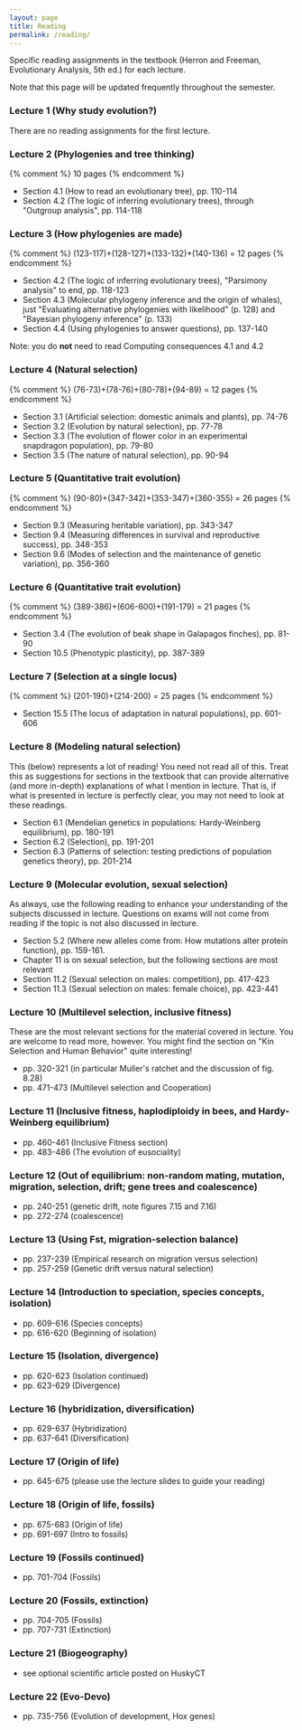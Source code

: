 ```yaml
---
layout: page
title: Reading
permalink: /reading/
---
```

Specific reading assignments in the textbook (Herron and Freeman, Evolutionary Analysis, 5th ed.) for each lecture. 

Note that this page will be updated frequently throughout the semester.

### Lecture 1 (Why study evolution?)

There are no reading assignments for the first lecture.

### Lecture 2 (Phylogenies and tree thinking) 

{% comment %}
10 pages
{% endcomment %}

* Section 4.1 (How to read an evolutionary tree), pp. 110-114
* Section 4.2 (The logic of inferring evolutionary trees), through "Outgroup analysis", pp. 114-118

### Lecture 3 (How phylogenies are made)

{% comment %}
(123-117)+(128-127)+(133-132)+(140-136) = 12 pages
{% endcomment %}

* Section 4.2 (The logic of inferring evolutionary trees), "Parsimony analysis" to end, pp. 118-123
* Section 4.3 (Molecular phylogeny inference and the origin of whales), just "Evaluating alternative phylogenies with likelihood" (p. 128) and "Bayesian phylogeny inference" (p. 133)
* Section 4.4 (Using phylogenies to answer questions), pp. 137-140

Note: you do **not** need to read Computing consequences 4.1 and 4.2

### Lecture 4 (Natural selection)

{% comment %}
(76-73)+(78-76)+(80-78)+(94-89) = 12 pages
{% endcomment %}

* Section 3.1 (Artificial selection: domestic animals and plants), pp. 74-76
* Section 3.2 (Evolution by natural selection), pp. 77-78
* Section 3.3 (The evolution of flower color in an experimental snapdragon population), pp. 79-80
* Section 3.5 (The nature of natural selection), pp. 90-94

### Lecture 5 (Quantitative trait evolution)

{% comment %}
(90-80)+(347-342)+(353-347)+(360-355) = 26 pages
{% endcomment %}

* Section 9.3 (Measuring heritable variation), pp. 343-347
* Section 9.4 (Measuring differences in survival and reproductive success), pp. 348-353
* Section 9.6 (Modes of selection and the maintenance of genetic variation), pp. 356-360

### Lecture 6 (Quantitative trait evolution)

{% comment %}
(389-386)+(606-600)+(191-179) = 21 pages
{% endcomment %}

* Section 3.4 (The evolution of beak shape in Galapagos finches), pp. 81-90
* Section 10.5 (Phenotypic plasticity), pp. 387-389

### Lecture 7 (Selection at a single locus)

{% comment %}
(201-190)+(214-200) = 25 pages
{% endcomment %}

* Section 15.5 (The locus of adaptation in natural populations), pp. 601-606

### Lecture 8 (Modeling natural selection)

This (below) represents a lot of reading! You need not read all of this. Treat this as suggestions for 
sections in the textbook that can provide alternative (and more in-depth) explanations
of what I mention in lecture. That is, if what is presented in lecture is perfectly clear, 
you may not need to look at these readings. 

* Section 6.1 (Mendelian genetics in populations: Hardy-Weinberg equilibrium), pp. 180-191
* Section 6.2 (Selection), pp. 191-201
* Section 6.3 (Patterns of selection: testing predictions of population genetics theory), pp. 201-214

### Lecture 9 (Molecular evolution, sexual selection)

As always, use the following reading to enhance your understanding of the subjects discussed in lecture. 
Questions on exams will not come from reading if the topic is not also discussed in lecture.

* Section 5.2 (Where new alleles come from: How mutations alter protein function), pp. 159-161.
* Chapter 11 is on sexual selection, but the following sections are most relevant
* Section 11.2 (Sexual selection on males: competition), pp. 417-423
* Section 11.3 (Sexual selection on males: female choice), pp. 423-441

### Lecture 10 (Multilevel selection, inclusive fitness)

These are the most relevant sections for the material covered in lecture. 
You are welcome to read more, however. You might find the section on "Kin Selection and Human Behavior" quite interesting!
* pp. 320-321 (in particular Muller's ratchet and the discussion of fig. 8.28)
* pp. 471-473 (Multilevel selection and Cooperation)

### Lecture 11 (Inclusive fitness, haplodiploidy in bees, and Hardy-Weinberg equilibrium)
* pp. 460-461 (Inclusive Fitness section)
* pp. 483-486 (The evolution of eusociality)

### Lecture 12 (Out of equilibrium: non-random mating, mutation, migration, selection, drift; gene trees and coalescence)
* pp. 240-251 (genetic drift, note figures 7.15 and 7.16)
* pp. 272-274 (coalescence)

### Lecture 13 (Using Fst, migration-selection balance)
* pp. 237-239 (Empirical research on migration versus selection)
* pp. 257-259 (Genetic drift versus natural selection)

### Lecture 14 (Introduction to speciation, species concepts, isolation)
* pp. 609-616 (Species concepts)
* pp. 616-620 (Beginning of isolation)

### Lecture 15 (Isolation, divergence)
* pp. 620-623 (Isolation continued)
* pp. 623-629 (Divergence)

### Lecture 16 (hybridization, diversification)
* pp. 629-637 (Hybridization)
* pp. 637-641 (Diversification)

### Lecture 17 (Origin of life)
* pp. 645-675 (please use the lecture slides to guide your reading)

### Lecture 18 (Origin of life, fossils)
* pp. 675-683 (Origin of life)
* pp. 691-697 (Intro to fossils)

### Lecture 19 (Fossils continued)
* pp. 701-704 (Fossils)

### Lecture 20 (Fossils, extinction)
* pp. 704-705 (Fossils)
* pp. 707-731 (Extinction)

### Lecture 21 (Biogeography)
* see optional scientific article posted on HuskyCT

### Lecture 22 (Evo-Devo)
* pp. 735-756 (Evolution of development, Hox genes)